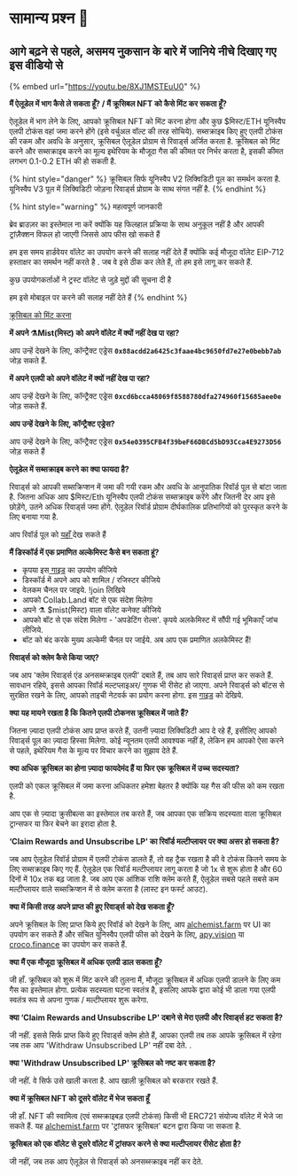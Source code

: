 # सामान्य प्रश्न 📖

## **आगे बढ़ने से पहले, असमय नुकसान के बारे में जानिये नीचे दिखाए गए इस वीडियो से**

{% embed url="https://youtu.be/8XJ1MSTEuU0" %}

**मैं ऐलूडेल में भाग कैसे ले सकता हूँ? / मैं क्रूसिबल NFT को कैसे मिंट कर सकता हूँ?**

ऐलूडेल में भाग लेने के लिए, आपको क्रूसिबल NFT को मिंट करना होगा और कुछ $मिस्ट/ETH यूनिस्वैप एलपी टोकंस वहां जमा करने होंगे \(इसे वर्चुअल वॉल्ट की तरह सोचिये\). सब्सक्राइब किए हुए एलपी टोकंस की रकम और अवधि के अनुसार, क्रूसिबल ऐलूडेल प्रोग्राम से रिवार्ड्स अर्जित करता है. क्रूसिबल को मिंट करने और सब्सक्राइब करने का मूल्य इथेरियम के मौजूदा गैस की कीमत पर निर्भर करता है, इसकी कीमत लगभग 0.1-0.2 ETH की हो सकती है.

{% hint style="danger" %}
‌क्रूसिबल सिर्फ यूनिस्वैप V2 लिक्विडिटी पूल का समर्थन करता है. यूनिस्वैप V3 पूल में लिक्विडिटी जोड़ना रिवार्ड्स प्रोग्राम के साथ संगत नहीं है.
{% endhint %}

{% hint style="warning" %}
महत्वपूर्ण जानकारी

ब्रेव ब्राउज़र का इस्तेमाल ना करें क्योंकि यह फिलहाल प्रक्रिया के साथ अनुकूल नहीं है और आपकी ट्रांज़ैक्शन विफल हो जाएगी जिससे आप फीस खो सकते हैं

हम इस समय हार्डवेयर वॉलेट का उपयोग करने की सलाह नहीं देते हैं क्योंकि कई मौजूदा वॉलेट EIP-712 हस्ताक्षर का समर्थन नहीं करते है . जब वे इसे ठीक कर लेते हैं, तो हम इसे लागू कर सकते हैं.

कुछ उपयोगकर्ताओं ने ट्रस्ट वॉलेट से जुड़े मुद्दों की सूचना दी है

हम इसे मोबाइल पर करने की सलाह नहीं देते हैं
{% endhint %}

[ क्रूसिबल को मिंट करना](guides-crucible.alchemist.wtf/)

**में अपने ⚗️Mist\(मिस्ट\) को अपने वॉलेट में क्यों नहीं देख पा रहा?**

आप उन्हें देखने के लिए, कॉन्ट्रैक्ट एड्रेस **`0x88acdd2a6425c3faae4bc9650fd7e27e0bebb7ab`** जोड़ सकते हैं.

**में अपने एलपी को अपने वॉलेट में क्यों नहीं देख पा रहा?**

आप उन्हें देखने के लिए, कॉन्ट्रैक्ट एड्रेस **`0xcd6bcca48069f8588780dfa274960f15685aee0e`** जोड़ सकते हैं.

**आप उन्हें देखने के लिए, कॉन्ट्रैक्ट एड्रेस?**

आप उन्हें देखने के लिए, कॉन्ट्रैक्ट एड्रेस **`0x54e0395CFB4f39beF66DBCd5bD93Cca4E9273D56`** जोड़ सकते हैं

**ऐलूडेल में सब्सक्राइब करने का क्या फायदा है?**

रिवार्ड्स को आपकी सब्सक्रिप्शन में जमा की गयी रकम और अवधि के आनुपातिक रिवॉर्ड पूल से बांटा जाता है. जितना अधिक आप $मिस्ट/Eth यूनिस्वैप एलपी टोकंस सब्सक्राइब करेंगे और जितनी देर आप इसे छोड़ेंगे, उतने अधिक रिवार्ड्स जमा होंगे. ऐलूडेल रिवॉर्ड प्रोग्राम दीर्घकालिक प्रतिभागियों को पुरस्कृत करने के लिए बनाया गया है.

आप रिवॉर्ड पूल को [यहाँ ](https://etherscan.io/address/0x04108d6e9a51bec5170f8fd953a156cf754ba541) देख सकते हैं

**मैं डिस्कॉर्ड में एक प्रमाणित अल्केमिस्ट कैसे बन सकता हूं?**

* कृपया इस[ गाइड](how-to-become-a-certified-alchemist-on-discord.md) का उपयोग कीजिये 
* डिस्कॉर्ड में अपने आप को शामिल / रजिस्टर कीजिये 
* वेलकम चैनल पर जाइये. !join लिखिये
* आपको Collab.Land बॉट से एक संदेश मिलेगा
* अपने ⚗️ $mist\(मिस्ट\) वाला वॉलेट कनेक्ट कीजिये 
* आपको बॉट से एक संदेश मिलेगा - 'अपडेटिंग रोल्स'.  कृपये अलकेमिस्ट में सौंपी गई भूमिकाएँ जांच लीजिये.
* बॉट को बंद करके मुख्य अल्केमी चैनल पर जाईये. अब आप एक प्रमाणित अलकेमिस्ट हैं!

**रिवार्ड्स को क्लेम कैसे किया जाए?**

जब आप 'क्लेम रिवार्ड्स एंड अनसब्स्क्राइब एलपी' दबाते हैं, तब आप सारे रिवार्ड्स प्राप्त कर सकते हैं. सावधान रहिये, इससे आपका रिवॉर्ड मल्टप्लाइअर/ गुणक भी रीसेट हो जाएगा. अपने रिवार्ड्स को बॉटस से सुरक्षित रखने के लिए, आपको ताइची नेटवर्क का प्रयोग करना होगा. इस [गाइड](guides-alchemist.farm/how-to-claim-rewards-and-unsubscribe-your-lp-from-the-aludel-using-the-taichi-network.md) को देखिये.

**क्या यह मायने रखता है कि कितने एलपी टोकनस क्रूसिबल में जाते हैं?**

जितना ज़्यादा एलपी टोकंस आप प्राप्त करते हैं, उतनी ज़्यादा लिक्विडिटी आप दे रहे हैं, इसीलिए आपको रिवार्ड्स पूल का ज़्यादा हिस्सा मिलेगा. कोई न्यूनतम एलपी आवश्यक नहीं है, लेकिन हम आपको ऐसा करने से पहले, इथेरियम गैस के मूल्य पर विचार करने का सुझाव देते हैं.

**क्या अधिक क्रूसिबल का होना ज़्यादा फायदेमंद हैं या फिर एक क्रूसिबल में उच्च सदस्यता?**

एलपी को एकल क्रूसिबल में जमा करना अधिकतर हमेशा बेहतर है क्योंकि यह गैस की फीस को कम रखता है.

आप एक से ज़्यादा क्रुसीबल्स का इस्तेमाल तब करते हैं, जब आपका एक सक्रिय सदस्यता वाला क्रूसिबल ट्रान्सफर या फिर बेचने का इरादा होता है.

**‘Claim Rewards and Unsubscribe LP' का रिवॉर्ड मल्टीप्लायर पर क्या असर हो सकता है?**

जब आप ऐलूडेल रिवॉर्ड प्रोग्राम में एलपी टोकंस डालते हैं, तो वह ट्रैक रखता है की वे टोकंस कितने समय के लिए सब्सक्राइब किए गए हैं. ऐलूडेल एक रिवॉर्ड मल्टीप्लायर लागू करता है जो 1x से शुरू होता है और 60 दिनों में 10x तक बढ़ जाता है. जब आप एक आंशिक राशि क्लेम करते हैं, ऐलूडेल सबसे पहले सबसे कम मल्टीप्लायर वाले सब्सक्रिप्शन में से क्लेम करता है \(लास्ट इन फर्स्ट आउट\).

**क्या में किसी तरह अपने प्राप्त की हुए रिवार्ड्स को देख सकता हूँ?**

अपने क्रूसिबल के लिए प्राप्त किये हुए रिवॉर्ड को देखने के लिए, आप [alchemist.farm](https://alchemist.farm) पर UI का उपयोग कर सकते हैं और संचित युनिस्वैप एलपी फीस को देखने के लिए, [apy.vision](https://apy.vision/) या [croco.finance](https://croco.finance/) का उपयोग कर सकते हैं.

**क्या मैं एक मौजूदा क्रूसिबल में अधिक एलपी डाल सकता हूँ?**

जी हाँ. क्रूसिबल को शुरू में मिंट करने की तुलना मैं, मौजूदा क्रूसिबल में अधिक एलपी डालने के लिए कम गैस का इस्तेमाल होगा. प्रत्येक सदस्यता घटना स्वतंत्र है, इसलिए आपके द्वारा कोई भी डाला गया एलपी स्वतंत्र रूप से अपना गुणक / मल्टीप्लायर शुरू करेगा.

**क्या ‘Claim Rewards and Unsubscribe LP' दबाने से मेरा एलपी और रिवार्ड्स हट सकता है?**

जी नहीं. इससे सिर्फ प्राप्त किये हुए रिवार्ड्स क्लेम होते हैं, आपका एलपी तब तक आपके क्रूसिबल में रहेगा जब तक आप 'Withdraw Unsubscribed LP' नहीं दबा देते. .

**क्या 'Withdraw Unsubscribed LP' क्रूसिबल को नष्ट कर सकता है?**

जी नहीं. वे सिर्फ उसे खाली करता है. आप खाली क्रूसिबल को बरकरार रखते हैं.

**क्या में क्रूसिबल NFT को दूसरे वॉलेट में भेज सकता हूँ**

जी हाँ. NFT की स्वामित्व \(एवं सब्स्क्राइबड़ एलपी टोकंस\) किसी भी ERC721 संयोज्य वॉलेट में भेजे जा सकते हैं. यह [alchemist.farm](https://alchemist.farm/) पर 'ट्रांसफर क्रूसिबल' बटन द्वारा किया जा सकता है.

**क्रूसिबल को एक वॉलेट से दूसरे वॉलेट में ट्रांसफर करने से क्या मल्टीप्लायर रीसेट होता है?**

जी नहीं, जब तक आप ऐलूडेल से रिवार्ड्स को अनसब्स्क्राइब नहीं कर देते.

